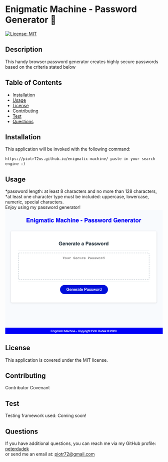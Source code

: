
# Enigmatic Machine - Password Generator :rocket:
[![License: MIT](https://img.shields.io/badge/License-MIT-yellow.svg)](https://opensource.org/licenses/MIT)

## Description
This handy browser password generator creates highly secure passwords based on the criteria stated below

## Table of Contents
* [Installation](#Installation)
* [Usage](#Usage)
* [License](#License)
* [Contributing](#Contributing)
* [Test](#Test)
* [Questions](#Questions)

## Installation
This application will be invoked with the following command:
```
https://piotr72us.github.io/enigmatic-machine/ paste in your search engine :)
```

## Usage
*password length: at least 8 characters and no more than 128 characters, *at least one character type must be included: uppercase, lowercase, numeric, special characters.</br> Enjoy using my password generator! ![Screenshot](pic.png)

## License
This application is covered under the MIT license.

## Contributing
Contributor Covenant

## Test
Testing framework used: Coming soon!

## Questions
If you have additional questions, you can reach me via my GitHub profile: [peterdudek](https://github.com/peterdudek)<br/>
or send me an email at: piotr72@gmail.com
